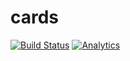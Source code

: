cards
=====
[![Build Status](https://travis-ci.org/leonkunert/cards.png?branch=master)](https://travis-ci.org/leonkunert/cards.png?branch=master)
[![Analytics](https://ga-beacon.appspot.com/UA-46810739-1/cards/overview)](https://github.com/igrigorik/ga-beacon)
